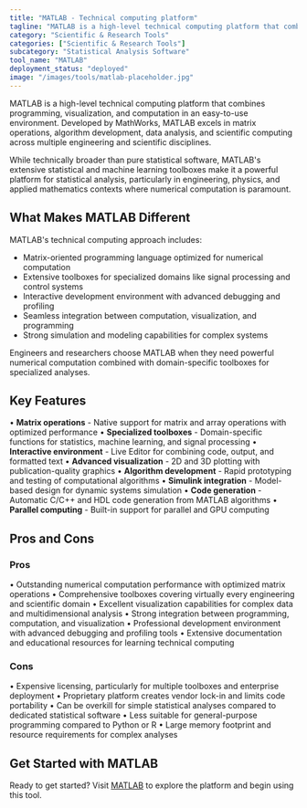 ```yaml
---
title: "MATLAB - Technical computing platform"
tagline: "MATLAB is a high-level technical computing platform that combines programming, visualization, and computation in an easy-to-use environment..."
category: "Scientific & Research Tools"
categories: ["Scientific & Research Tools"]
subcategory: "Statistical Analysis Software"
tool_name: "MATLAB"
deployment_status: "deployed"
image: "/images/tools/matlab-placeholder.jpg"
---
```


MATLAB is a high-level technical computing platform that combines programming, visualization, and computation in an easy-to-use environment. Developed by MathWorks, MATLAB excels in matrix operations, algorithm development, data analysis, and scientific computing across multiple engineering and scientific disciplines.

While technically broader than pure statistical software, MATLAB's extensive statistical and machine learning toolboxes make it a powerful platform for statistical analysis, particularly in engineering, physics, and applied mathematics contexts where numerical computation is paramount.

## What Makes MATLAB Different

MATLAB's technical computing approach includes:
- Matrix-oriented programming language optimized for numerical computation
- Extensive toolboxes for specialized domains like signal processing and control systems
- Interactive development environment with advanced debugging and profiling
- Seamless integration between computation, visualization, and programming
- Strong simulation and modeling capabilities for complex systems

Engineers and researchers choose MATLAB when they need powerful numerical computation combined with domain-specific toolboxes for specialized analyses.

## Key Features

• **Matrix operations** - Native support for matrix and array operations with optimized performance
• **Specialized toolboxes** - Domain-specific functions for statistics, machine learning, and signal processing
• **Interactive environment** - Live Editor for combining code, output, and formatted text
• **Advanced visualization** - 2D and 3D plotting with publication-quality graphics
• **Algorithm development** - Rapid prototyping and testing of computational algorithms
• **Simulink integration** - Model-based design for dynamic systems simulation
• **Code generation** - Automatic C/C++ and HDL code generation from MATLAB algorithms
• **Parallel computing** - Built-in support for parallel and GPU computing

## Pros and Cons

### Pros
• Outstanding numerical computation performance with optimized matrix operations
• Comprehensive toolboxes covering virtually every engineering and scientific domain
• Excellent visualization capabilities for complex data and multidimensional analysis
• Strong integration between programming, computation, and visualization
• Professional development environment with advanced debugging and profiling tools
• Extensive documentation and educational resources for learning technical computing

### Cons
• Expensive licensing, particularly for multiple toolboxes and enterprise deployment
• Proprietary platform creates vendor lock-in and limits code portability
• Can be overkill for simple statistical analyses compared to dedicated statistical software
• Less suitable for general-purpose programming compared to Python or R
• Large memory footprint and resource requirements for complex analyses

## Get Started with MATLAB

Ready to get started? Visit [MATLAB](https://www.mathworks.com/products/matlab.html) to explore the platform and begin using this tool.